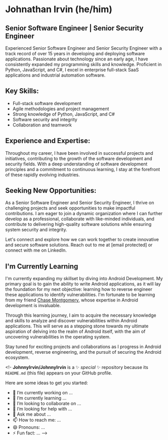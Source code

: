 # Johnathan Irvin (he/him)

## Senior Software Engineer | Senior Security Engineer

Experienced Senior Software Engineer and Senior Security Engineer with a track record of over 15 years in developing and deploying software applications. Passionate about technology since an early age, I have consistently expanded my programming skills and knowledge. Proficient in Python, JavaScript, and C#, I excel in enterprise full-stack SaaS applications and industrial automation software.

## Key Skills:

- Full-stack software development
- Agile methodologies and project management
- Strong knowledge of Python, JavaScript, and C#
- Software security and integrity
- Collaboration and teamwork

## Experience and Expertise:

Throughout my career, I have been involved in successful projects and initiatives, contributing to the growth of the software development and security fields. With a deep understanding of software development principles and a commitment to continuous learning, I stay at the forefront of these rapidly evolving industries.

## Seeking New Opportunities:

As a Senior Software Engineer and Senior Security Engineer, I thrive on challenging projects and seek opportunities to make impactful contributions. I am eager to join a dynamic organization where I can further develop as a professional, collaborate with like-minded individuals, and contribute to delivering high-quality software solutions while ensuring system security and integrity.

Let's connect and explore how we can work together to create innovative and secure software solutions. Reach out to me at [email protected] or connect with me on LinkedIn.

## I'm Currently Learning

I'm currently expanding my skillset by diving into Android Development. My primary goal is to gain the ability to write Android applications, as it will lay the foundation for my next objective: learning how to reverse engineer these applications to identify vulnerabilities. I'm fortunate to be learning from my friend [Chase Montgomery](https://github.com/Blufenix), whose expertise in Android development is invaluable.

Through this learning journey, I aim to acquire the necessary knowledge and skills to analyze and discover vulnerabilities within Android applications. This will serve as a stepping stone towards my ultimate aspiration of delving into the realm of Android itself, with the aim of uncovering vulnerabilities in the operating system.

Stay tuned for exciting projects and collaborations as I progress in Android development, reverse engineering, and the pursuit of securing the Android ecosystem.


<!-
**JohnnyIrvin/JohnnyIrvin** is a ✨ _special_ ✨ repository because its `README.md` (this file) appears on your GitHub profile.

Here are some ideas to get you started:

- 🔭 I’m currently working on ...
- 🌱 I’m currently learning ...
- 👯 I’m looking to collaborate on ...
- 🤔 I’m looking for help with ...
- 💬 Ask me about ...
- 📫 How to reach me: ...
- 😄 Pronouns: ...
- ⚡ Fun fact: ...
-->
